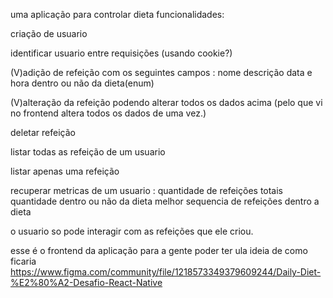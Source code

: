 uma aplicação para controlar dieta
funcionalidades:

criação de usuario

identificar usuario entre requisições (usando cookie?)

(V)adição de refeição com os seguintes campos :
     nome 
     descrição 
     data e hora 
     dentro ou não da dieta(enum)
      
(V)alteração da refeição podendo alterar todos os dados acima (pelo que vi no frontend altera todos os dados de uma vez.)


deletar refeição

listar todas as refeição de um usuario

listar apenas uma refeição

recuperar metricas de um usuario :
     quantidade de refeições totais
     quantidade dentro ou não da dieta 
     melhor sequencia de refeições dentro a dieta

o usuario so pode interagir com as refeições que ele criou.

esse é o frontend da aplicação para a gente poder ter ula ideia de como ficaria
https://www.figma.com/community/file/1218573349379609244/Daily-Diet-%E2%80%A2-Desafio-React-Native